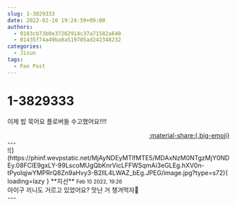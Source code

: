 ```yaml
---
slug: 1-3829333
date: 2022-02-10 19:24:59+09:00
authors:
  - 0103cb73b0e37262914c37a71582a640
  - 01435f74a49ba8a519705ad242348232
categories:
  - Jisun
tags:
  - Fan Post
---
```


# 1-3829333

<div class="post-container" markdown="1">
<div class="content-container md-sidebar__scrollwrap" markdown="1">

이제 밥 묵어요 플로버들 수고했어요!!!!

</div>
</div>

<div style="text-align: right;" markdown="1">
<a href="https://weverse.io/fromis9/fanpost/1-3829333" style="text-align: right;">:material-share:{.big-emoji}</a>
</div>
---

<div class="comments-container md-sidebar__scrollwrap" markdown="1">
<div class="comment" markdown="1">
<div class='id-container' markdown="1">
![](https://phinf.wevpstatic.net/MjAyNDEyMTlfMTE5/MDAxNzM0NTgzMjY0NDEy.08FClE9gxLY-99LscoMUgQbKnrVicLFFWSqmAi3eGLEg.hXV0n-tPyoIqjwYMPRrQ8Zn9aHvy3-B2llL4LWAZ_bEg.JPEG/image.jpg?type=s72){ loading=lazy }
**<span class="artist">지선</span>** <small>Feb 10 2022, 19:26</small><br>
</div>
<div class='comment-body' markdown="1">
아이구 끼니도 거르고 있었어요? 맛난 거 챙겨먹자🥺
</div>
</div>
</div>
---
